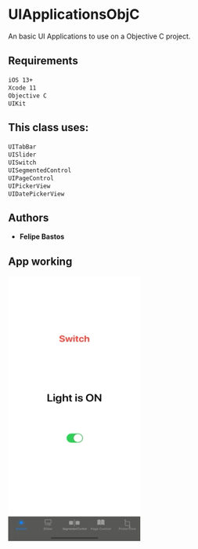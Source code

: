 # UIApplicationsObjC

An basic UI Applications to use on a Objective C project.

## Requirements

```
iOS 13+
Xcode 11
Objective C
UIKit
```

## This class uses:

```
UITabBar
UISlider
UISwitch
UISegmentedControl
UIPageControl
UIPickerView
UIDatePickerView
```

## Authors

* **Felipe Bastos** 

## App working
<img align="center" width="270" height="540" src="https://github.com/FelipeABastos/UIApplicationsObjC/blob/master/RocketSim%20Recording%20-%20iPhone%2011%20-%202020-06-09%2021.48.55..gif"> 

